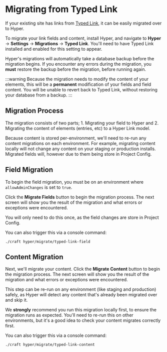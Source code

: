 # Migrating from Typed Link
If your existing site has links from [Typed Link](https://github.com/sebastian-lenz/craft-linkfield), it can be easily migrated over to Hyper.

To migrate your link fields and content, install Hyper, and navigate to **Hyper** → **Settings** → **Migrations** → **Typed Link**. You'll need to have Typed Link installed and enabled for this setting to appear.

Hyper's migrations will automatically take a database backup before the migration begins. If you encounter any errors during the migration, you **must** restore the backup before the migration, before running again.

:::warning
Because the migration needs to modify the content of your elements, this will be a **permanent** modification of your fields and field content. You will be unable to revert back to Typed Link, without restoring your database from a backup.
:::

## Migration Process
The migration consists of two parts; 1. Migrating your field to Hyper and 2. Migrating the content of elements (entries, etc) to a Hyper Link model.

Because content is stored per-environment, we'll need to re-run any content migrations on each environment. For example, migrating content locally will not change any content on your staging or production installs. Migrated fields will, however due to them being store in Project Config.

## Field Migration
To begin the field migration, you must be on an environment where `allowAdminChanges` is set to `true`.

Click the **Migrate Fields** button to begin the migration process. The next screen will show you the result of the migration and what errors or exceptions were encountered.

You will only need to do this once, as the field changes are store in Project Config.

You can also trigger this via a console command:

```shell
./craft hyper/migrate/typed-link-field
```

## Content Migration
Next, we'll migrate your content. Click the **Migrate Content** button to begin the migration process. The next screen will show you the result of the migration and what errors or exceptions were encountered.

This step can be re-run on any environment (like staging and production) safely, as Hyper will detect any content that's already been migrated over and skip it.

We **strongly** recommend you run this migration locally first, to ensure the migration runs as expected. You'll need to re-run this on other environments, but it's a good idea to check your content migrates correctly first.

You can also trigger this via a console command:

```shell
./craft hyper/migrate/typed-link-content
```